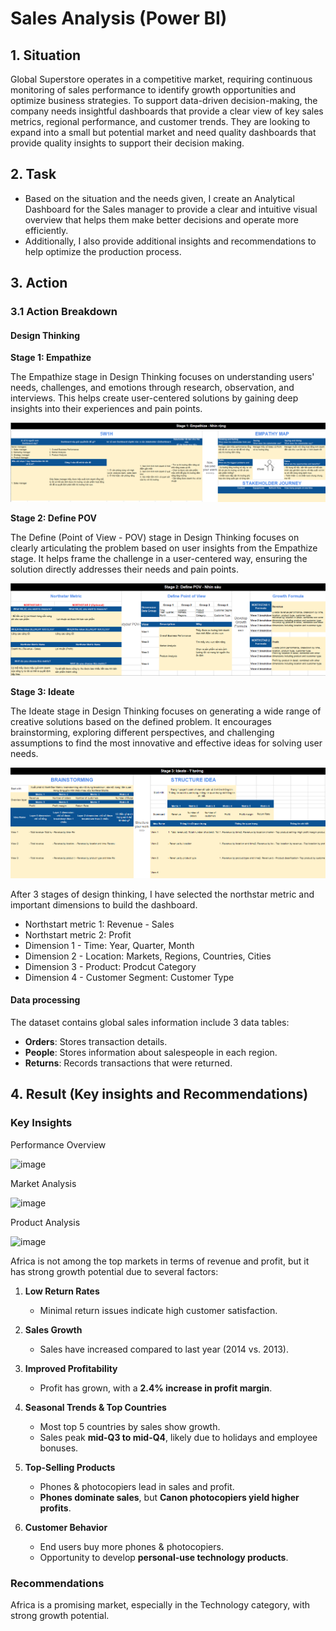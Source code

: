 # Sales Analysis (Power BI)

## 1. Situation
Global Superstore operates in a competitive market, requiring continuous monitoring of sales performance to identify growth opportunities and optimize business strategies. To support data-driven decision-making, the company needs insightful dashboards that provide a clear view of key sales metrics, regional performance, and customer trends. They are looking to expand into a small but potential market and need quality dashboards that provide quality insights to support their decision making.

## 2. Task
-  Based on the situation and the needs given, I create an Analytical Dashboard for the  Sales manager to provide a clear and intuitive visual overview that helps them make better decisions and operate more efficiently.  
-  Additionally, I also provide additional insights and recommendations to help optimize the production process. 


## 3. Action 
### 3.1 Action Breakdown
#### Design Thinking

**Stage 1: Empathize**

The Empathize stage in Design Thinking focuses on understanding users' needs, challenges, and emotions through research, observation, and interviews. This helps create user-centered solutions by gaining deep insights into their experiences and pain points.

![](https://github.com/Hien2105/Project-s-photo/blob/main/PBI%209.png)

**Stage 2: Define POV**

The Define (Point of View - POV) stage in Design Thinking focuses on clearly articulating the problem based on user insights from the Empathize stage. It helps frame the challenge in a user-centered way, ensuring the solution directly addresses their needs and pain points.

![](https://github.com/Hien2105/Project-s-photo/blob/main/PBI%2010.png)

**Stage 3: Ideate**

The Ideate stage in Design Thinking focuses on generating a wide range of creative solutions based on the defined problem. It encourages brainstorming, exploring different perspectives, and challenging assumptions to find the most innovative and effective ideas for solving user needs.

![](https://github.com/Hien2105/Project-s-photo/blob/main/PBI%2011.png)

After 3 stages of design thinking, I have selected the northstar metric and important dimensions to build the dashboard.
- Northstart metric 1: Revenue - Sales
- Northstart metric 2: Profit
- Dimension 1 - Time: Year, Quarter, Month
- Dimension 2 - Location: Markets, Regions, Countries, Cities
- Dimension 3 - Product: Prodcut Category
- Dimension 4 - Customer Segment: Customer Type

#### Data processing
The dataset contains global sales information include 3 data tables:  
- **Orders**: Stores transaction details.  
- **People**: Stores information about salespeople in each region.  
- **Returns**: Records transactions that were returned.  

## 4. Result (Key insights and Recommendations)

### Key Insights

Performance Overview

![image](https://github.com/user-attachments/assets/4009102b-ecb6-412b-8986-be74737f20ef)

Market Analysis

![image](https://github.com/user-attachments/assets/6ff7e0db-24a6-4e09-9811-3cfc2b0c7336)

Product Analysis

![image](https://github.com/user-attachments/assets/dcc8e811-77ee-456b-8f84-062aec4d71a5)

Africa is not among the top markets in terms of revenue and profit, but it has strong growth potential due to several factors:

1. **Low Return Rates**  
   - Minimal return issues indicate high customer satisfaction.

2. **Sales Growth**  
   - Sales have increased compared to last year (2014 vs. 2013).

3. **Improved Profitability**  
   - Profit has grown, with a **2.4% increase in profit margin**.

4. **Seasonal Trends & Top Countries**  
   - Most top 5 countries by sales show growth.
   - Sales peak **mid-Q3 to mid-Q4**, likely due to holidays and employee bonuses.

5. **Top-Selling Products**  
   - Phones & photocopiers lead in sales and profit.
   - **Phones dominate sales**, but **Canon photocopiers yield higher profits**.

6. **Customer Behavior**  
   - End users buy more phones & photocopiers.
   - Opportunity to develop **personal-use technology products**.

### Recommendations
Africa is a promising market, especially in the Technology category, with strong growth potential.




